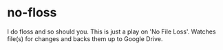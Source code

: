 # no-floss
I do floss and so should you. This is just a play on 'No File Loss'. Watches file(s) for changes and backs them up to Google Drive.
